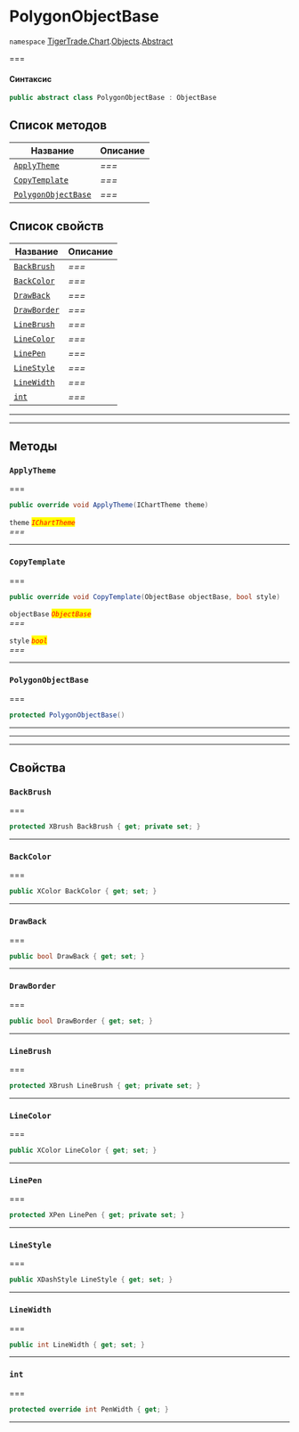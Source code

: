 # PolygonObjectBase

`namespace` [TigerTrade.Chart](../../../../).[Objects](../).[Abstract](./)

\===

#### Синтаксис

```csharp
public abstract class PolygonObjectBase : ObjectBase
```

## Список методов

| Название                                                                | Описание |
| ----------------------------------------------------------------------- | -------- |
| [`ApplyTheme`](polygonobjectbase.cs.md#method-applytheme)               | _===_    |
| [`CopyTemplate`](polygonobjectbase.cs.md#method-copytemplate)           | _===_    |
| [`PolygonObjectBase`](polygonobjectbase.cs.md#method-polygonobjectbase) | _===_    |

## Список свойств

| Название                                                    | Описание |
| ----------------------------------------------------------- | -------- |
| [`BackBrush`](polygonobjectbase.cs.md#property-backbrush)   | _===_    |
| [`BackColor`](polygonobjectbase.cs.md#property-backcolor)   | _===_    |
| [`DrawBack`](polygonobjectbase.cs.md#property-drawback)     | _===_    |
| [`DrawBorder`](polygonobjectbase.cs.md#property-drawborder) | _===_    |
| [`LineBrush`](polygonobjectbase.cs.md#property-linebrush)   | _===_    |
| [`LineColor`](polygonobjectbase.cs.md#property-linecolor)   | _===_    |
| [`LinePen`](polygonobjectbase.cs.md#property-linepen)       | _===_    |
| [`LineStyle`](polygonobjectbase.cs.md#property-linestyle)   | _===_    |
| [`LineWidth`](polygonobjectbase.cs.md#property-linewidth)   | _===_    |
| [`int`](polygonobjectbase.cs.md#property-int)               | _===_    |

***

***

## Методы

### `ApplyTheme` <a href="#method-applytheme" id="method-applytheme"></a>

\===

```csharp
public override void ApplyTheme(IChartTheme theme)
```

`theme` _<mark style="color:red;">`IChartTheme`</mark>_\
_===_

***

### `CopyTemplate` <a href="#method-copytemplate" id="method-copytemplate"></a>

\===

```csharp
public override void CopyTemplate(ObjectBase objectBase, bool style)
```

`objectBase` _<mark style="color:red;">`ObjectBase`</mark>_\
_===_

`style` _<mark style="color:red;">`bool`</mark>_\
_===_

***

### `PolygonObjectBase` <a href="#method-polygonobjectbase" id="method-polygonobjectbase"></a>

\===

```csharp
protected PolygonObjectBase()
```

***

***

***

## Свойства

### `BackBrush` <a href="#property-backbrush" id="property-backbrush"></a>

\===

```csharp
protected XBrush BackBrush { get; private set; }
```

***

### `BackColor` <a href="#property-backcolor" id="property-backcolor"></a>

\===

```csharp
public XColor BackColor { get; set; }
```

***

### `DrawBack` <a href="#property-drawback" id="property-drawback"></a>

\===

```csharp
public bool DrawBack { get; set; }
```

***

### `DrawBorder` <a href="#property-drawborder" id="property-drawborder"></a>

\===

```csharp
public bool DrawBorder { get; set; }
```

***

### `LineBrush` <a href="#property-linebrush" id="property-linebrush"></a>

\===

```csharp
protected XBrush LineBrush { get; private set; }
```

***

### `LineColor` <a href="#property-linecolor" id="property-linecolor"></a>

\===

```csharp
public XColor LineColor { get; set; }
```

***

### `LinePen` <a href="#property-linepen" id="property-linepen"></a>

\===

```csharp
protected XPen LinePen { get; private set; }
```

***

### `LineStyle` <a href="#property-linestyle" id="property-linestyle"></a>

\===

```csharp
public XDashStyle LineStyle { get; set; }
```

***

### `LineWidth` <a href="#property-linewidth" id="property-linewidth"></a>

\===

```csharp
public int LineWidth { get; set; }
```

***

### `int` <a href="#property-int" id="property-int"></a>

\===

```csharp
protected override int PenWidth { get; }
```

***
